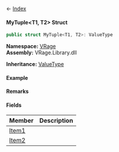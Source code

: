 ← [Index](Api-Index)

#### MyTuple&lt;T1, T2&gt; Struct

```csharp
public struct MyTuple<T1, T2>: ValueType
```

**Namespace:** [VRage](VRage)  
**Assembly:** VRage.Library.dll

**Inheritance:** [ValueType](https://docs.microsoft.com/en-us/dotnet/api/system.valuetype?view=netframework-4.6)

#### Example

#### Remarks

#### Fields

|Member|Description|
|---|---|
|[Item1](VRage.MyTuple`2.Item1)||
|[Item2](VRage.MyTuple`2.Item2)||

